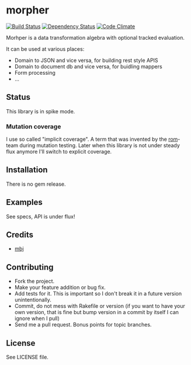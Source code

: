 morpher
=======

[![Build Status](https://secure.travis-ci.org/mbj/morpher.png?branch=master)](http://travis-ci.org/mbj/morpher)
[![Dependency Status](https://gemnasium.com/mbj/morpher.png)](https://gemnasium.com/mbj/morpher)
[![Code Climate](https://codeclimate.com/github/mbj/morpher.png)](https://codeclimate.com/github/mbj/morpher)

Morhper is a data transformation algebra with optional tracked evaluation.

It can be used at various places:

* Domain to JSON and vice versa, for building rest style APIS
* Domain to document db and vice versa, for buidling mappers
* Form processing
* ...

Status
------

This library is in spike mode.

### Mutation coverage

I use so called "implicit coverage". A term that was invented by the [rom](https://github.com/rom-rb)-team
during mutation testing. Later when this library is not under steady flux anymore I'll switch to explicit coverage.

Installation
------------

There is no gem release.

Examples
--------

See specs, API is under flux!

Credits
-------

* [mbj](https://github.com/mbj)

Contributing
------------

* Fork the project.
* Make your feature addition or bug fix.
* Add tests for it. This is important so I don't break it in a
  future version unintentionally.
* Commit, do not mess with Rakefile or version
  (if you want to have your own version, that is fine but bump version in a commit by itself I can ignore when I pull)
* Send me a pull request. Bonus points for topic branches.

License
-------

See LICENSE file.
